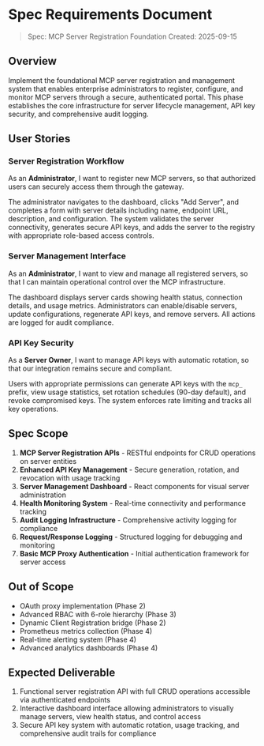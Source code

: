 # Spec Requirements Document

> Spec: MCP Server Registration Foundation
> Created: 2025-09-15

## Overview

Implement the foundational MCP server registration and management system that enables enterprise administrators to register, configure, and monitor MCP servers through a secure, authenticated portal. This phase establishes the core infrastructure for server lifecycle management, API key security, and comprehensive audit logging.

## User Stories

### Server Registration Workflow

As an **Administrator**, I want to register new MCP servers, so that authorized users can securely access them through the gateway.

The administrator navigates to the dashboard, clicks "Add Server", and completes a form with server details including name, endpoint URL, description, and configuration. The system validates the server connectivity, generates secure API keys, and adds the server to the registry with appropriate role-based access controls.

### Server Management Interface

As an **Administrator**, I want to view and manage all registered servers, so that I can maintain operational control over the MCP infrastructure.

The dashboard displays server cards showing health status, connection details, and usage metrics. Administrators can enable/disable servers, update configurations, regenerate API keys, and remove servers. All actions are logged for audit compliance.

### API Key Security

As a **Server Owner**, I want to manage API keys with automatic rotation, so that our integration remains secure and compliant.

Users with appropriate permissions can generate API keys with the `mcp_` prefix, view usage statistics, set rotation schedules (90-day default), and revoke compromised keys. The system enforces rate limiting and tracks all key operations.

## Spec Scope

1. **MCP Server Registration APIs** - RESTful endpoints for CRUD operations on server entities
2. **Enhanced API Key Management** - Secure generation, rotation, and revocation with usage tracking
3. **Server Management Dashboard** - React components for visual server administration
4. **Health Monitoring System** - Real-time connectivity and performance tracking
5. **Audit Logging Infrastructure** - Comprehensive activity logging for compliance
6. **Request/Response Logging** - Structured logging for debugging and monitoring
7. **Basic MCP Proxy Authentication** - Initial authentication framework for server access

## Out of Scope

- OAuth proxy implementation (Phase 2)
- Advanced RBAC with 6-role hierarchy (Phase 3)
- Dynamic Client Registration bridge (Phase 2)
- Prometheus metrics collection (Phase 4)
- Real-time alerting system (Phase 4)
- Advanced analytics dashboards (Phase 4)

## Expected Deliverable

1. Functional server registration API with full CRUD operations accessible via authenticated endpoints
2. Interactive dashboard interface allowing administrators to visually manage servers, view health status, and control access
3. Secure API key system with automatic rotation, usage tracking, and comprehensive audit trails for compliance